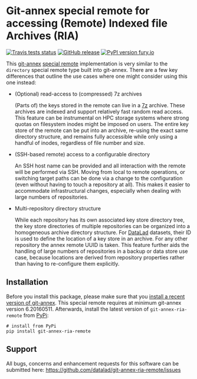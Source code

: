 # Git-annex special remote for accessing (Remote) Indexed file Archives (RIA)

[![Travis tests status](https://secure.travis-ci.org/datalad/git-annex-ria-remote.png?branch=master)](https://travis-ci.org/datalad/git-annex-ria-remote) [![GitHub release](https://img.shields.io/github/release/datalad/git-annex-ria-remote.svg)](https://GitHub.com/datalad/git-annex-ria-remote/releases/) [![PyPI version fury.io](https://badge.fury.io/py/git-annex-ria-remote.svg)](https://pypi.python.org/pypi/git-annex-ria-remote/)

This [git-annex](http://git-annex.branchable.com) [special
remote](http://git-annex.branchable.com/special_remotes) implementation is very
similar to the `directory` special remote type built into git-annex. There are
a few key differences that outline the use cases where one might consider using
this one instead:

- (Optional) read-access to (compressed) 7z archives

  (Parts of) the keys stored in the remote can live in a
  [7z](https://www.7-zip.org) archive. These archives are indexed and support
  relatively fast random read access. This feature can be instrumental on
  HPC storage systems where strong quotas on filesystem inodes might be imposed
  on users. The entire key store of the remote can be put into an archive, re-using
  the exact same directory structure, and remains fully accessible while only
  using a handful of inodes, regardless of file number and size.

- (SSH-based remote) access to a configurable directory

  An SSH host name can be provided and all interaction with the remote will be
  performed via SSH. Moving from local to remote operations, or switching target
  paths can be done via a change to the configuration (even without having to touch
  a repository at all). This makes it easier to accommodate infrastructural changes,
  especially when dealing with large numbers of repositories.

- Multi-repository directory structure

  While each repository has its own associated key store directory tree, the
  key store directories of multiple repositories can be organized into a homogeneous
  archive directory structure. For [DataLad](http://datalad.org) datasets, their
  ID is used to define the location of a key store in an archive. For any other
  repository the annex remote UUID is taken. This feature further aids the handling
  of large numbers of repositories in a backup or data store use case, because
  locations are derived from repository properties rather than having to re-configure
  them explicitly.


## Installation

Before you install this package, please make sure that you [install a recent
version of git-annex](https://git-annex.branchable.com/install).  This special
remote requires at minimum git-annex version 6.20160511. Afterwards,
install the latest version of `git-annex-ria-remote` from
[PyPi](https://pypi.org/project/git-annex-ria-remote):

    # install from PyPi
    pip install git-annex-ria-remote


## Support

All bugs, concerns and enhancement requests for this software can be submitted here:
https://github.com/datalad/git-annex-ria-remote/issues

